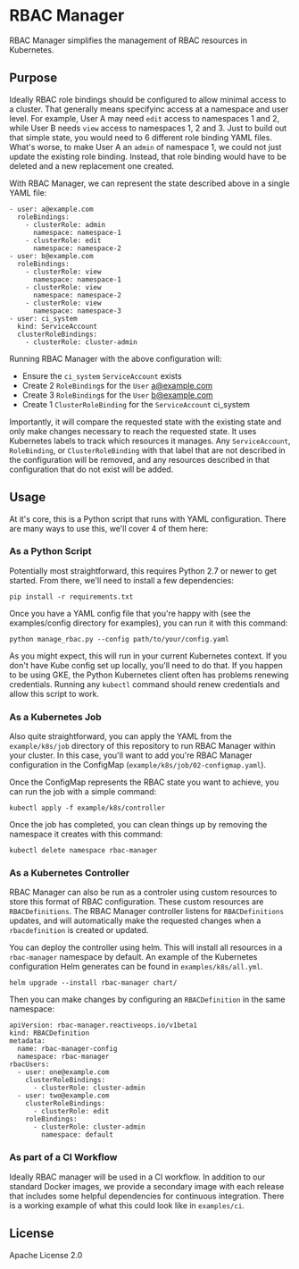 # RBAC Manager

RBAC Manager simplifies the management of RBAC resources in Kubernetes.

## Purpose

Ideally RBAC role bindings should be configured to allow minimal access to a cluster. That generally means specifyinc access at a namespace and user level. For example, User A may need `edit` access to namespaces 1 and 2, while User B needs `view` access to namespaces 1, 2 and 3. Just to build out that simple state, you would need to 6 different role binding YAML files. What's worse, to make User A an `admin` of namespace 1, we could not just update the existing role binding. Instead, that role binding would have to be deleted and a new replacement one created.

With RBAC Manager, we can represent the state described above in a single YAML file:

```
- user: a@example.com
  roleBindings:
    - clusterRole: admin
      namespace: namespace-1
    - clusterRole: edit
      namespace: namespace-2
- user: b@example.com
  roleBindings:
    - clusterRole: view
      namespace: namespace-1
    - clusterRole: view
      namespace: namespace-2
    - clusterRole: view
      namespace: namespace-3
- user: ci_system
  kind: ServiceAccount
  clusterRoleBindings:
    - clusterRole: cluster-admin
```

Running RBAC Manager with the above configuration will:

* Ensure the `ci_system` `ServiceAccount` exists
* Create 2 `RoleBinding`s for the `User` a@example.com
* Create 3 `RoleBinding`s for the `User` b@example.com
* Create 1 `ClusterRoleBinding` for the `ServiceAccount` ci_system

Importantly, it will compare the requested state with the existing state and only make changes necessary to reach the requested state. It uses Kubernetes labels to track which resources it manages. Any `ServiceAccount`, `RoleBinding`, or `ClusterRoleBinding` with that label that are not described in the configuration will be removed, and any resources described in that configuration that do not exist will be added.

## Usage

At it's core, this is a Python script that runs with YAML configuration. There are many ways to use this, we'll cover 4 of them here:

### As a Python Script

Potentially most straightforward, this requires Python 2.7 or newer to get started. From there, we'll need to install a few dependencies:

```
pip install -r requirements.txt
```

Once you have a YAML config file that you're happy with (see the examples/config directory for examples), you can run it with this command:

```
python manage_rbac.py --config path/to/your/config.yaml
```

As you might expect, this will run in your current Kubernetes context. If you don't have Kube config set up locally, you'll need to do that. If you happen to be using GKE, the Python Kubernetes client often has problems renewing credentials. Running any `kubectl` command should renew credentials and allow this script to work.

### As a Kubernetes Job

Also quite straightforward, you can apply the YAML from the `example/k8s/job` directory of this repository to run RBAC Manager within your cluster. In this case, you'll want to add you're RBAC Manager configuration in the ConfigMap (`example/k8s/job/02-configmap.yaml`).

Once the ConfigMap represents the RBAC state you want to achieve, you can run the job with a simple command:

```
kubectl apply -f example/k8s/controller
```

Once the job has completed, you can clean things up by removing the namespace it creates with this command:

```
kubectl delete namespace rbac-manager
```

### As a Kubernetes Controller

RBAC Manager can also be run as a controler using custom resources to store this format of RBAC configuration. These custom resources are `RBACDefinitions`. The RBAC Manager controller listens for `RBACDefinitions` updates, and will automatically make the requested changes when a `rbacdefinition` is created or updated.

You can deploy the controller using helm. This will install all resources in a `rbac-manager` namespace by default. An example of the Kubernetes configuration Helm generates can be found in `examples/k8s/all.yml`.

```
helm upgrade --install rbac-manager chart/
```

Then you can make changes by configuring an `RBACDefinition` in the same namespace:

```
apiVersion: rbac-manager.reactiveops.io/v1beta1
kind: RBACDefinition
metadata:
  name: rbac-manager-config
  namespace: rbac-manager
rbacUsers:
  - user: one@example.com
    clusterRoleBindings:
      - clusterRole: cluster-admin
  - user: two@example.com
    clusterRoleBindings:
      - clusterRole: edit
    roleBindings:
      - clusterRole: cluster-admin
        namespace: default
```

### As part of a CI Workflow

Ideally RBAC manager will be used in a CI workflow. In addition to our standard Docker images, we provide a secondary image with each release that includes some helpful dependencies for continuous integration. There is a working example of what this could look like in `examples/ci`.

## License
Apache License 2.0
